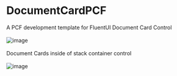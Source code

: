 # DocumentCardPCF
A PCF development template for FluentUI Document Card Control
<br/><br/>
![image](https://user-images.githubusercontent.com/13801775/202110113-3b0c6cf7-2ce5-4fa6-bebc-60b02e2f976a.png)
<br/><br/>
Document Cards inside of stack container control
<br/><br/>
![image](https://user-images.githubusercontent.com/13801775/202135810-b46f8e6c-603c-4426-b514-0a64b37c3119.png)

